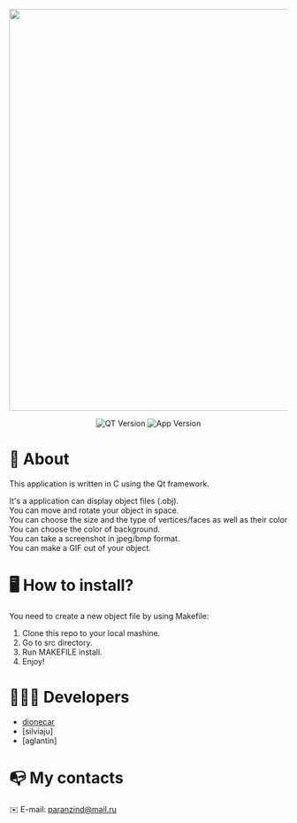 <p align="center">
      <img src="https://i.ibb.co/W2TT29N/image.png" width="726">
</p>

<p align="center">
   <img src="https://img.shields.io/badge/QT%20Version-6.2.3-brightgreen" alt="QT Version">
   <img src="https://img.shields.io/badge/App%20Version-1.0-blue" alt="App Version">
</p>

# 🧮 **About**
This application is written in C using the Qt framework.

It's a application can display object files (.obj). \
You can move and rotate your object in space. \
You can choose the size and the type of vertices/faces as well as their color\
You can choose the color of background. \
You can take a screenshot in jpeg/bmp format. \
You can make a GIF out of your object.

# 🖥 **How to install?**

You need to create a new object file by using Makefile:
1. Clone this repo to your local mashine.
2. Go to src directory.
3. Run MAKEFILE install.
4. Enjoy!

# 🧑🏼‍💻 **Developers**

- [dionecar](https://github.com/PulpuDev)
- [silviaju]
- [aglantin]

# 📭 **My contacts**
✉️ E-mail: paranzind@mail.ru